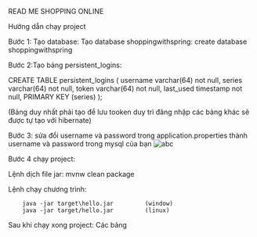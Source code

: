 READ ME
SHOPPING ONLINE


Hướng dẫn chạy project

Bước 1: Tạo database:
Tạo database shoppingwithspring:
        create database shoppingwithspring
        
Bước 2:Tạo bảng persistent_logins:

CREATE TABLE persistent_logins (
    username varchar(64) not null,
    series varchar(64) not null,
    token varchar(64) not null,
    last_used timestamp not null,
    PRIMARY KEY (series)
);

(Bảng duy nhất phải tạo để lưu tooken duy trì đăng nhập các bảng khác sẽ được tự tạo với hibernate)

Bước 3: sửa đổi username và password trong application.properties thành username và password trong mysql của bạn
![abc](https://www.google.com/url?sa=i&source=images&cd=&ved=2ahUKEwic8dOBoKHmAhUigUsFHUAaAOAQjRx6BAgBEAQ&url=https%3A%2F%2Fsites.google.com%2Fsite%2Fhinhanhdep24h%2F&psig=AOvVaw0wB1c9Ea-g_FrAUX8uWSQ8&ust=1575729514102883)

Bước 4 chạy project:

Lệnh dịch file jar:
        mvnw clean package

Lệnh chạy chương trình:

        java -jar target\hello.jar         (window)
        java -jar target/hello.jar         (linux)
        
        
Sau khi chạy xong project:
Các bảng 

